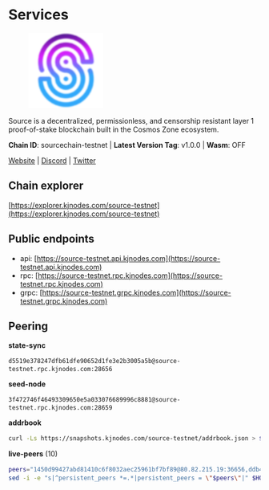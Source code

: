 # Services

<figure><img src="https://raw.githubusercontent.com/kj89/cosmos-images/main/logos/source.png" width="150" alt=""><figcaption></figcaption></figure>

Source is a decentralized, permissionless, and censorship resistant layer 1 proof-of-stake blockchain built in the Cosmos Zone ecosystem.

**Chain ID**: sourcechain-testnet | **Latest Version Tag**: v1.0.0 | **Wasm**: OFF

[Website](https://www.sourceprotocol.io/) | [Discord](https://discord.io/SourceProtocol) | [Twitter](https://www.twitter.com/sourceprotocol_)




## Chain explorer
[https://explorer.kjnodes.com/source-testnet](https://explorer.kjnodes.com/source-testnet)

## Public endpoints

* api: [https://source-testnet.api.kjnodes.com](https://source-testnet.api.kjnodes.com)
* rpc: [https://source-testnet.rpc.kjnodes.com](https://source-testnet.rpc.kjnodes.com)
* grpc: [https://source-testnet.grpc.kjnodes.com](https://source-testnet.grpc.kjnodes.com)

## Peering

**state-sync**

```text
d5519e378247dfb61dfe90652d1fe3e2b3005a5b@source-testnet.rpc.kjnodes.com:28656
```

**seed-node**

```text
3f472746f46493309650e5a033076689996c8881@source-testnet.rpc.kjnodes.com:28659
```

**addrbook**
```bash
curl -Ls https://snapshots.kjnodes.com/source-testnet/addrbook.json > $HOME/.source/config/addrbook.json
```

**live-peers** (10)
```bash
peers="1450d99427abd81410c6f8032aec25961bf7bf89@80.82.215.19:36656,ddb472d197b8a732bb3f8878035603769aa4c85b@161.35.75.82:26656,4675f239ef3bd4cef7fa2770232b2eeea0008260@212.118.38.133:26656,fabc85731f628d8dd1cb20c865c36832ea624772@65.108.88.28:26656,f2936d8f0ae99b9fa99d179f746faacc9c41a5c3@65.108.158.181:26656,63d1b126558468634137b5705ab90151b16932f8@65.108.151.6:26656,c749b47c438842d9874b515de130dfb11431360f@147.182.211.27:26656,b958d18452ec5458323606d934906cc90d462203@194.233.93.124:26656,d5519e378247dfb61dfe90652d1fe3e2b3005a5b@65.109.68.190:28656,071b2ba352b966e3af4f4fd0568beb923bf354d4@95.217.153.19:26656"
sed -i -e "s|^persistent_peers *=.*|persistent_peers = \"$peers\"|" $HOME/.source/config/config.toml
```
